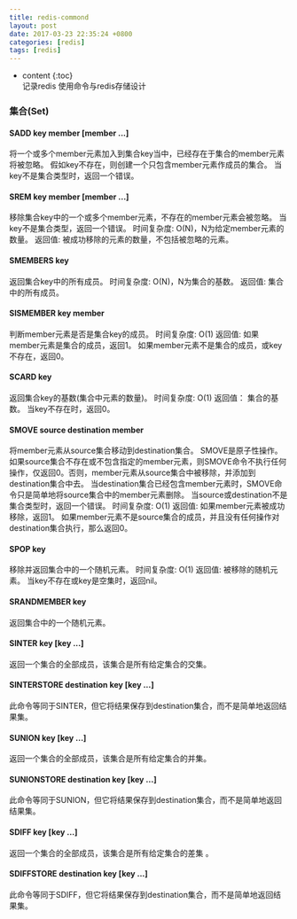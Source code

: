```yaml
---
title: redis-commond
layout: post
date: 2017-03-23 22:35:24 +0800
categories: [redis]
tags: [redis]
---
```



* content
{:toc}                                                                                                          
记录redis 使用命令与redis存储设计











### 集合(Set)

#### SADD key member [member ...]

将一个或多个member元素加入到集合key当中，已经存在于集合的member元素将被忽略。
假如key不存在，则创建一个只包含member元素作成员的集合。
当key不是集合类型时，返回一个错误。

#### SREM key member [member ...]

移除集合key中的一个或多个member元素，不存在的member元素会被忽略。
当key不是集合类型，返回一个错误。
时间复杂度:
O(N)，N为给定member元素的数量。
返回值:
被成功移除的元素的数量，不包括被忽略的元素。

#### SMEMBERS key

返回集合key中的所有成员。
时间复杂度:
O(N)，N为集合的基数。
返回值:
集合中的所有成员。

#### SISMEMBER key member

判断member元素是否是集合key的成员。
时间复杂度:
O(1)
返回值:
如果member元素是集合的成员，返回1。
如果member元素不是集合的成员，或key不存在，返回0。

#### SCARD key

返回集合key的基数(集合中元素的数量)。
时间复杂度:
O(1)
返回值：
集合的基数。
当key不存在时，返回0。

#### SMOVE source destination member

将member元素从source集合移动到destination集合。
SMOVE是原子性操作。
如果source集合不存在或不包含指定的member元素，则SMOVE命令不执行任何操作，仅返回0。否则，member元素从source集合中被移除，并添加到destination集合中去。
当destination集合已经包含member元素时，SMOVE命令只是简单地将source集合中的member元素删除。
当source或destination不是集合类型时，返回一个错误。
时间复杂度:
O(1)
返回值:
如果member元素被成功移除，返回1。
如果member元素不是source集合的成员，并且没有任何操作对destination集合执行，那么返回0。

#### SPOP key

移除并返回集合中的一个随机元素。
时间复杂度:
O(1)
返回值:
被移除的随机元素。
当key不存在或key是空集时，返回nil。

#### SRANDMEMBER key

返回集合中的一个随机元素。

#### SINTER key [key ...]

返回一个集合的全部成员，该集合是所有给定集合的交集。

#### SINTERSTORE destination key [key ...]

此命令等同于SINTER，但它将结果保存到destination集合，而不是简单地返回结果集。

#### SUNION key [key ...]

返回一个集合的全部成员，该集合是所有给定集合的并集。

#### SUNIONSTORE destination key [key ...]

此命令等同于SUNION，但它将结果保存到destination集合，而不是简单地返回结果集。

#### SDIFF key [key ...]

返回一个集合的全部成员，该集合是所有给定集合的差集 。

#### SDIFFSTORE destination key [key ...]

此命令等同于SDIFF，但它将结果保存到destination集合，而不是简单地返回结果集。


